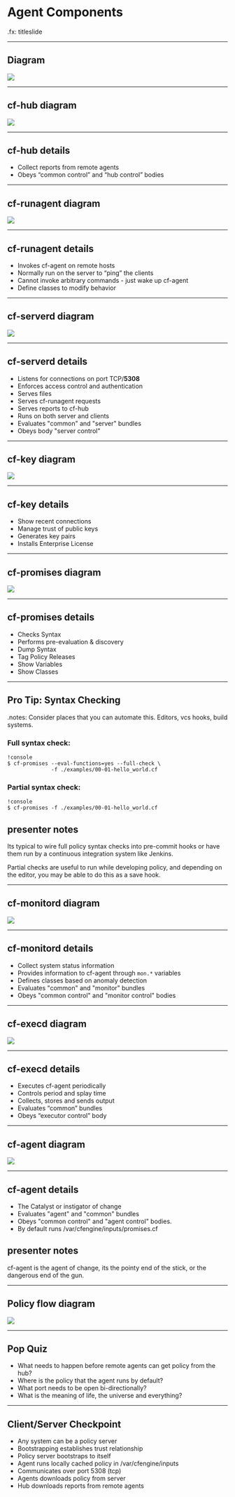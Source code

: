 # Agent Components

.fx: titleslide

---
## Diagram
<img src="../images/cfengine_agent_components_diagram.png">

---
## cf-hub diagram
<img src="../images/cfengine_agent_components_diagram_cf-hub.png">

---
## cf-hub details
- Collect reports from remote agents
- Obeys “common control” and “hub control” bodies

---
## cf-runagent diagram
<img src="../images/cfengine_agent_components_diagram_cf-runagent.png">

---
## cf-runagent details
- Invokes cf-agent on remote hosts
- Normally run on the server to “ping” the clients
- Cannot invoke arbitrary commands - just wake up cf-agent
- Define classes to modify behavior

---
## cf-serverd diagram
<img src="../images/cfengine_agent_components_diagram_cf-serverd.png">

---
## cf-serverd details
* Listens for connections on port TCP/**5308**
* Enforces access control and authentication
* Serves files
* Serves cf-runagent requests
* Serves reports to cf-hub
* Runs on both server and clients
* Evaluates "common" and "server" bundles
* Obeys body "server control"

---
## cf-key diagram
<img src="../images/cfengine_agent_components_diagram_cf-key.png">

---
## cf-key details
- Show recent connections
- Manage trust of public keys
- Generates key pairs
- Installs Enterprise License

---
## cf-promises diagram
<img src="../images/cfengine_agent_components_diagram_cf-promises.png">

---
## cf-promises details
- Checks Syntax
- Performs pre-evaluation & discovery
- Dump Syntax
- Tag Policy Releases
- Show Variables
- Show Classes

---
## Pro Tip: Syntax Checking
.notes: Consider places that you can automate this. Editors, vcs hooks, build systems.

### Full syntax check:

    !console
    $ cf-promises --eval-functions=yes --full-check \
                  -f ./examples/00-01-hello_world.cf

### Partial syntax check:

    !console
    $ cf-promises -f ./examples/00-01-hello_world.cf

## presenter notes

Its typical to wire full policy syntax checks into pre-commit hooks or have
them run by a continuous integration system like Jenkins.

Partial checks are useful to run while developing policy, and depending on the
editor, you may be able to do this as a save hook.

---
## cf-monitord diagram
<img src="../images/cfengine_agent_components_diagram_cf-monitord.png">

---
## cf-monitord details
- Collect system status information
- Provides information to cf-agent through `mon.*` variables
- Defines classes based on anomaly detection
- Evaluates "common" and "monitor" bundles
- Obeys "common control" and "monitor control" bodies

---
## cf-execd diagram
<img src="../images/cfengine_agent_components_diagram_cf-execd.png">

---
## cf-execd details
- Executes cf-agent periodically
- Controls period and splay time
- Collects, stores and sends output
- Evaluates “common” bundles
- Obeys “executor control” body

---
## cf-agent diagram
<img src="../images/cfengine_agent_components_diagram_cf-agent.png">

---
## cf-agent details
- The Catalyst or instigator of change
- Evaluates "agent" and "common" bundles
- Obeys "common control" and "agent control" bodies.
- By default runs /var/cfengine/inputs/promises.cf

## presenter notes
cf-agent is the agent of change, its the pointy end of the stick, or the
dangerous end of the gun.

---
## Policy flow diagram
<img src="../images/policy_flow_diagram.png">

---
## Pop Quiz
- What needs to happen before remote agents can get policy from the hub?
- Where is the policy that the agent runs by default?
- What port needs to be open bi-directionally?
- What is the meaning of life, the universe and everything?

---
## Client/Server Checkpoint
- Any system can be a policy server
- Bootstrapping establishes trust relationship
- Policy server bootstraps to itself
- Agent runs locally cached policy in /var/cfengine/inputs
- Communicates over port 5308 (tcp)
- Agents downloads policy from server
- Hub downloads reports from remote agents

